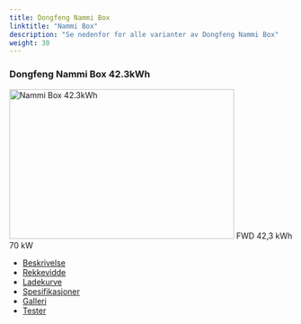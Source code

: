 ```yaml
---
title: Dongfeng Nammi Box
linktitle: "Nammi Box"
description: "Se nedenfor for alle varianter av Dongfeng Nammi Box"
weight: 30
---
```

<!-- markdownlint-disable MD033 -->
<!-- markdownlint-disable MD010 -->
<div class="container p-3 mb-4 bg-body-tertiary rounded border">
<h3>Dongfeng Nammi Box 42.3kWh</h3>
	<div class="row">
		<div class="col col-12 col-md-6">
			<a href="nammi_box_42.3kwh/"><img src="https://media.evkx.net/multimedia/models/dongfeng/nammi_box/nammi_box_42.3kwh/main_1_xst.jpg" class="img-fluid" width="400px" height="266px" alt="Nammi Box 42.3kWh" ></a>
<i class="bi bi-record2-fill"></i> FWD <i class="bi bi-battery-full"></i> 42,3 kWh <i class="bi bi-ev-station"></i> 70 kW 
		</div>
		<div class="col col-12 col-md-6">
			<ul class="list-group list-group-flush">
				<li class="list-group-item list-group-item-action"><a href="nammi_box_42.3kwh/" class="text-decoration-none text-black"><i class="bi-car-front"></i> Beskrivelse</a></li>
				<li class="list-group-item list-group-item-action"><a href="nammi_box_42.3kwh/rangeandconsumption/" class="text-decoration-none text-black" ><i class="bi-file-earmark-bar-graph"></i> Rekkevidde</a></li>
				<li class="list-group-item list-group-item-action"><a href="nammi_box_42.3kwh/chargingcurve/" class="text-decoration-none text-black" ><i class="bi-battery-charging"></i> Ladekurve</a></li>
				<li class="list-group-item list-group-item-action"><a href="nammi_box_42.3kwh/specifications/" class="text-decoration-none text-black" ><i class="bi-layout-text-sidebar-reverse"></i> Spesifikasjoner</a></li>
				<li class="list-group-item list-group-item-action"><a href="nammi_box_42.3kwh/gallery/" class="text-decoration-none text-black" ><i class="bi-images"></i> Galleri</a></li>
				<li class="list-group-item list-group-item-action"><a href="nammi_box_42.3kwh/reviews/" class="text-decoration-none text-black" ><i class="bi-person-video2"></i> Tester</a></li>
			</ul>
		</div>
	</div>
</div>
